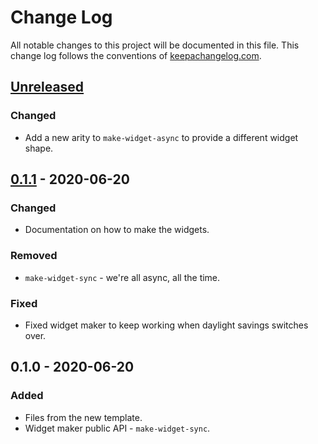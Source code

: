 # Change Log
All notable changes to this project will be documented in this file. This change log follows the conventions of [keepachangelog.com](http://keepachangelog.com/).

## [Unreleased]
### Changed
- Add a new arity to `make-widget-async` to provide a different widget shape.

## [0.1.1] - 2020-06-20
### Changed
- Documentation on how to make the widgets.

### Removed
- `make-widget-sync` - we're all async, all the time.

### Fixed
- Fixed widget maker to keep working when daylight savings switches over.

## 0.1.0 - 2020-06-20
### Added
- Files from the new template.
- Widget maker public API - `make-widget-sync`.

[Unreleased]: https://github.com/your-name/game-of-life/compare/0.1.1...HEAD
[0.1.1]: https://github.com/your-name/game-of-life/compare/0.1.0...0.1.1
